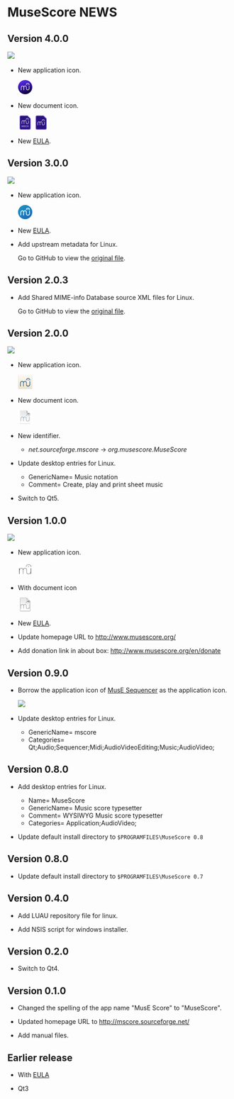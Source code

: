 # MuseScore NEWS

## Version 4.0.0
 ![](https://img.shields.io/badge/-december_2022-informational)


- New application icon.

  ![](Icons/AppIcon/4.0/appicon_32.png)

- New document icon.

  ![](Icons/FileTypeIcons/4.0/mscx_32.png)
  ![](Icons/FileTypeIcons/4.0/mscz_32.png)

- New [EULA](EULA/4/EULA.txt).

## Version 3.0.0
 ![](https://img.shields.io/badge/-december_2018-informational)

- New application icon.

  ![](Icons/AppIcon/3.0/appicon_32.png)

- New [EULA](EULA/3/EULA.txt).

- Add upstream metadata for Linux.

  Go to GitHub to view the [original file](https://github.com/musescore/MuseScore/blob/v3.0/build/Linux%2BBSD/mscore.appdata.xml.in).

## Version 2.0.3

- Add Shared MIME-info Database source XML files for Linux.

  Go to GitHub to view the [original file](https://github.com/musescore/MuseScore/blob/v2.0.3/build/Linux%2BBSD/musescore.xml.in).

## Version 2.0.0
 ![](https://img.shields.io/badge/-march_2015-informational)

- New application icon.

  ![](Icons/AppIcon/2.0/appicon_32.png)

- New document icon.

  ![](Icons/FileTypeIcons/2.0/mscz_32.png)

- New identifier.
  - *net.sourceforge.mscore* -> *org.musescore.MuseScore*

- Update desktop entries for Linux.
  - GenericName= Music notation
  - Comment= Create, play and print sheet music

- Switch to Qt5.

## Version 1.0.0
 ![](https://img.shields.io/badge/-february_2011-informational)

- New application icon.

  ![](Icons/AppIcon/1.0/appicon_32.png)

- With document icon

  ![](Icons/FileTypeIcons/1.0/mscz_32.png)

- New [EULA](EULA/2/EULA.txt).


- Update homepage URL to http://www.musescore.org/

- Add donation link in about box: http://www.musescore.org/en/donate

## Version 0.9.0

- Borrow the application icon of [MusE Sequencer](https://muse-sequencer.github.io/) as the application icon.

  ![](Icons/AppIcon/0.9/appicon.ico)

- Update desktop entries for Linux.
  - GenericName= mscore
  - Categories= Qt;Audio;Sequencer;Midi;AudioVideoEditing;Music;AudioVideo;


## Version 0.8.0

- Add desktop entries for Linux.
  - Name= MuseScore
  - GenericName= Music score typesetter
  - Comment= WYSIWYG Music score typesetter
  - Categories= Application;AudioVideo;

- Update default install directory to `$PROGRAMFILES\MuseScore 0.8`

## Version 0.8.0

- Update default install directory to `$PROGRAMFILES\MuseScore 0.7`

## Version 0.4.0

- Add LUAU repository file for linux.

- Add NSIS script for windows installer.

## Version 0.2.0

- Switch to Qt4.

## Version 0.1.0

- Changed the spelling of the app name "MusE Score" to "MuseScore".

- Updated homepage URL to http://mscore.sourceforge.net/

- Add manual files.

## Earlier release

- With [EULA](EULA/1/EULA.txt)

- Qt3